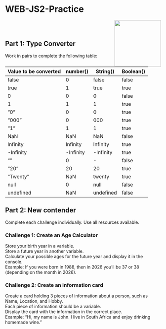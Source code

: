 # WEB-JS2-Practice

<img align="right" width="150" height="150" src="https://media-exp1.licdn.com/dms/image/C4E0BAQF7BYCCZt5epw/company-logo_200_200/0?e=2159024400&v=beta&t=qUAFP9bUgBEEXGVQYpUXW1J_OiP8e0r4rFBpqp8OrxA">


 <br/>
 <br/>


## Part 1: Type Converter

Work in pairs to complete the following table:

| Value to be converted | number() | String() | Boolean() |
|-----------------------|----------|----------|-----------|
| false                 |     0     |    false      |    false       |
| true                  |    1      |    true      |    true       |
| 0                     |    0      |  0        | false          |
| 1                     |     1     |     1     |  true         |
| “0”                   |      0    |   0       |      true     |
| “000”                 | 0         |     000     |     true      |
| “1”                   |  1        |    1      |    true       |
| NaN                   |   NaN       |    NaN      |       false    |
| Infinity              |  Infinity        |  Infinity   |   true       |
| -Infinity             |  -Infinity  |  -Infinity        |   true        |
| “”                    |   0       |    -      |  false         |
| “20”                  |   20       |  20        |   true        |
| “Twenty”              |  NaN        |  twenty        |   true        |
| null                  |   0       |   null       |  false         |
| undefined           |  NaN        |  undefined        |   false        |


## Part 2:  New contender

Complete each challenge individually. Use all resources available. 

### Challenge 1: Create an Age Calculator

Store your birth year in a variable.<br>
Store a future year in another variable. <br>
Calculate your possible ages for the future year and display it in the console. <br>
Example: If you were born in 1988, then in 2026 you’ll be 37 or 38 (depending on the month in 2026).



### Challenge 2: Create an information card

Create a card holding 3 pieces of information about a person, such as Name, Location, and Hobby.<br>
Each piece of information should be a variable.<br>
Display the card with the information in the correct place.<br>
Example: “Hi, my name is John. I live in South Africa and enjoy drinking homemade wine.”<br>

